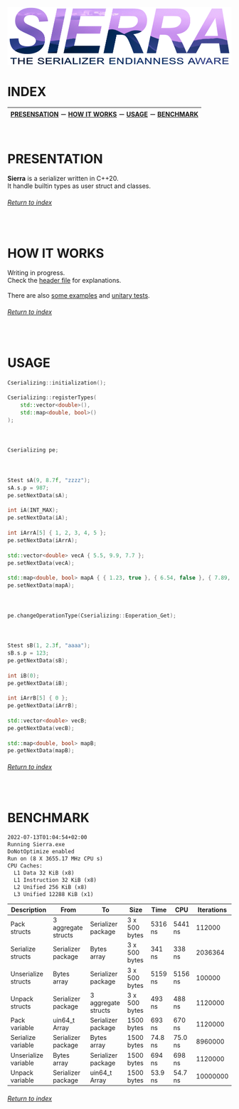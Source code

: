 ![Sierra logo](sierra.png)

# INDEX

| [PRESENSATION](#presentation) &#65293; [HOW IT WORKS](#how-it-works) &#65293; [USAGE](#usage) &#65293; [BENCHMARK](#benchmark) |
:----------------------------------------------------------: |

&nbsp;

# PRESENTATION
**Sierra** is a serializer written in C++20.\
It handle builtin types as user struct and classes.

###### [Return to index](#index)

&nbsp;

# HOW IT WORKS
Writing in progress.\
Check the [header file](../cpp/Cserializing.hpp#L01-L02) for explanations.\
\
There are also [some examples](../cpp/Cserializing_unitaryTests.cpp#L01-L02) and [unitary tests](../cpp/Cserializing_unitaryTests.cpp#L03-L04).

###### [Return to index](#index)

&nbsp;

# USAGE
```cpp
Cserializing::initialization();

Cserializing::registerTypes(
    std::vector<double>(),
    std::map<double, bool>()
);



Cserializing pe;



Stest sA(9, 8.7f, "zzzz");
sA.s.p = 987;
pe.setNextData(sA);

int iA(INT_MAX);
pe.setNextData(iA);

int iArrA[5] { 1, 2, 3, 4, 5 };
pe.setNextData(iArrA);

std::vector<double> vecA { 5.5, 9.9, 7.7 };
pe.setNextData(vecA);

std::map<double, bool> mapA { { 1.23, true }, { 6.54, false }, { 7.89, true } };
pe.setNextData(mapA);



pe.changeOperationType(Cserializing::Eoperation_Get);



Stest sB(1, 2.3f, "aaaa");
sB.s.p = 123;
pe.getNextData(sB);

int iB(0);
pe.getNextData(iB);

int iArrB[5] { 0 };
pe.getNextData(iArrB);

std::vector<double> vecB;
pe.getNextData(vecB);

std::map<double, bool> mapB;
pe.getNextData(mapB);
```

###### [Return to index](#index)

&nbsp;

# BENCHMARK

```
2022-07-13T01:04:54+02:00
Running Sierra.exe
DoNotOptimize enabled
Run on (8 X 3655.17 MHz CPU s)
CPU Caches:
  L1 Data 32 KiB (x8)
  L1 Instruction 32 KiB (x8)
  L2 Unified 256 KiB (x8)
  L3 Unified 12288 KiB (x1)
```
| Description | From | To | Size | Time | CPU | Iterations |
| ------------- | ------------- | ------------- | ------------- | ------------- | ------------- | ------------- |
| Pack structs | 3 aggregate structs | Serializer package | 3 x 500 bytes | 5316 ns | 5441 ns | 112000 |
| Serialize structs | Serializer package | Bytes array | 3 x 500 bytes | 341 ns | 338 ns | 2036364 |
| Unserialize structs | Bytes array | Serializer package | 3 x 500 bytes | 5159 ns | 5156 ns | 100000 |
| Unpack structs | Serializer package | 3 aggregate structs | 3 x 500 bytes | 493 ns | 488 ns | 1120000 |
| Pack variable | uin64_t Array | Serializer package | 1500 bytes | 693 ns | 670 ns | 1120000 |
| Serialize variable | Serializer package | Bytes array | 1500 bytes | 74.8 ns | 75.0 ns | 8960000 |
| Unserialize variable | Bytes array | Serializer package | 1500 bytes | 694 ns | 698 ns | 1120000 |
| Unpack variable | Serializer package | uin64_t Array | 1500 bytes | 53.9 ns | 54.7 ns | 10000000 |


###### [Return to index](#index)
